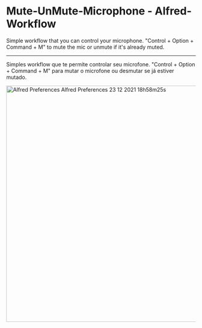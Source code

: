 # Mute-UnMute-Microphone - Alfred-Workflow
Simple workflow that you can control your microphone. "Control + Option + Command + M" to mute the mic or unmute if it's already muted.

---

Simples workflow que te permite controlar seu microfone. "Control + Option + Command + M" para mutar o microfone ou desmutar se já estiver mutado.

<img width="627" alt="Alfred Preferences  Alfred Preferences  23 12 2021  18h58m25s" src="https://user-images.githubusercontent.com/7749461/147294655-d4e5cc97-e1d8-4503-900c-f1dae48f3c4e.png">
